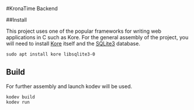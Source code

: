 #KronaTime Backend

##Install

This project uses one of the popular frameworks for writing web applications in C such as Kore. For the general assembly of the project, you will need to install [Kore](https://kore.io/source) itself and the [SQLite3](https://www.sqlite.org/) database.

```
sudo apt install kore libsqlite3-0
```

## Build

For further assembly and launch kodev will be used.

```
kodev build
kodev run
```
